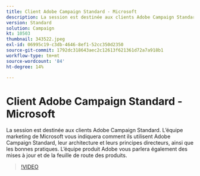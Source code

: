 ```yaml
---
title: Client Adobe Campaign Standard - Microsoft
description: La session est destinée aux clients Adobe Campaign Standard. L’équipe marketing de Microsoft vous indiquera comment utiliser Adobe Campaign Standard.
version: Standard
solution: Campaign
kt: 10503
thumbnail: 343522.jpeg
exl-id: 06995c19-c3db-4646-8ef1-52cc350d2350
source-git-commit: 1792dc318643aec2c12613f621361d72a7a918b1
workflow-type: tm+mt
source-wordcount: '84'
ht-degree: 14%

---
```


# Client Adobe Campaign Standard - Microsoft

La session est destinée aux clients Adobe Campaign Standard. L’équipe marketing de Microsoft vous indiquera comment ils utilisent Adobe Campaign Standard, leur architecture et leurs principes directeurs, ainsi que les bonnes pratiques. L’équipe produit Adobe vous parlera également des mises à jour et de la feuille de route des produits.

>[!VIDEO](https://video.tv.adobe.com/v/343522/?quality=12&learn=on)
